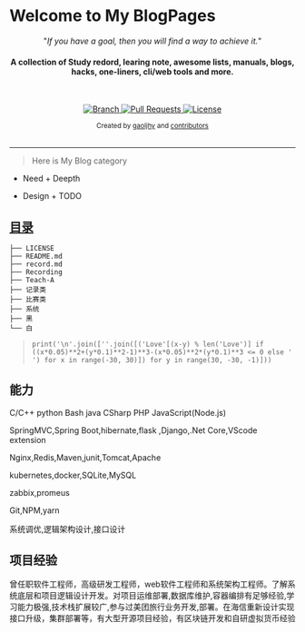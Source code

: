 # Welcome to My BlogPages

<!-- 15848159952 -->


<p align="center">"<i>If you have a goal, then you will find a way to achieve it.</i>"</p>

<h4 align="center">A collection of Study redord, learing note, awesome lists, manuals, blogs, hacks, one-liners, cli/web tools and more.</h4>

<br>

<p align="center">
  <a href="https://github.com/gaoljhy/blog/tree/master">
    <img src="https://img.shields.io/badge/Branch-master-green.svg?longCache=true"
        alt="Branch">
  </a>
  <a href="https://github.com/gaoljhy/blog/pulls">
    <img src="https://img.shields.io/badge/PRs-welcome-brightgreen.svg?longCache=true"
        alt="Pull Requests">
  </a>
  <a href="https://github.com/gaoljhy/blog/blob/master/LICENSE">
    <img src="https://img.shields.io/badge/License-MIT-blue.svg?longCache=true"
        alt="License">
  </a>
</p>

<div align="center">
  <sub>Created by
  <a href="http://grj321.com">gaoljhy</a> and
  <a href="https://github.com/gaoljhy/blog/contributors">
    contributors
  </a>
</div>

<br>

****

> Here is My Blog category

+ Need + Deepth

+ Design + TODO

## [目录](record.md)

    ├── LICENSE
    ├── README.md
    ├── record.md
    ├── Recording
    ├── Teach-A
    ├── 记录类
    ├── 比赛类
    ├── 系统
    ├── 黑
    └── 白

> `print('\n'.join([''.join([('Love'[(x-y) % len('Love')] if ((x*0.05)**2+(y*0.1)**2-1)**3-(x*0.05)**2*(y*0.1)**3 <= 0 else ' ') for x in range(-30, 30)]) for y in range(30, -30, -1)]))`

## 能力

C/C++ python Bash java CSharp PHP JavaScript(Node.js)

SpringMVC,Spring Boot,hibernate,flask ,Django,.Net Core,VScode extension

Nginx,Redis,Maven,junit,Tomcat,Apache

kubernetes,docker,SQLite,MySQL

zabbix,promeus

Git,NPM,yarn

系统调优,逻辑架构设计,接口设计

## 项目经验

曾任职软件工程师，高级研发工程师，web软件工程师和系统架构工程师。了解系统底层和项目逻辑设计开发。对项目运维部署,数据库维护,容器编排有足够经验,学习能力极强,技术栈扩展较广,参与过美团旅行业务开发,部署。在海信重新设计实现接口升级，集群部署等，有大型开源项目经验，有区块链开发和自研虚拟货币经验




